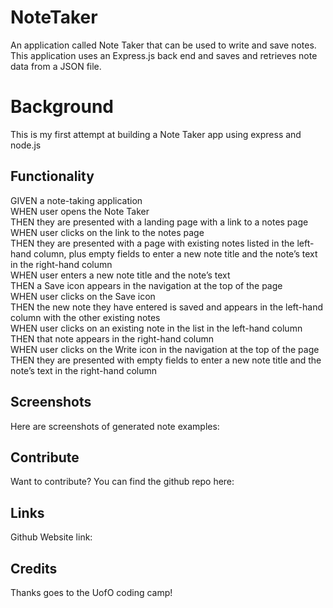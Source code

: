 # NoteTaker
An application called Note Taker that can be used to write and save notes. This application uses an Express.js back end and saves and retrieves note data from a JSON file.

# Background 

This is my first attempt at building a Note Taker app using express and node.js

## Functionality

GIVEN a note-taking application <br />
WHEN user opens the Note Taker <br />
THEN they are presented with a landing page with a link to a notes page <br />
WHEN user clicks on the link to the notes page <br />
THEN they are presented with a page with existing notes listed in the left-hand column, plus empty fields to enter a new  note title and the note’s text in the right-hand column<br />
WHEN user enters a new note title and the note’s text<br />
THEN a Save icon appears in the navigation at the top of the page<br />
WHEN user clicks on the Save icon<br />
THEN the new note they have entered is saved and appears in the left-hand column with the other existing notes<br />
WHEN user clicks on an existing note in the list in the left-hand column<br />
THEN that note appears in the right-hand column<br />
WHEN user clicks on the Write icon in the navigation at the top of the page<br />
THEN they are presented with empty fields to enter a new note title and the note’s text in the right-hand column<br />


## Screenshots 

Here are screenshots of generated note examples:


## Contribute

Want to contribute? You can find the github repo here: 

## Links

Github Website link: 

## Credits

Thanks goes to the UofO coding camp!